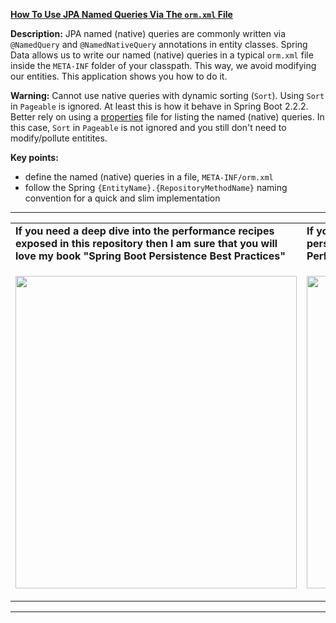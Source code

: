 **[How To Use JPA Named Queries Via The `orm.xml` File](https://github.com/AnghelLeonard/Hibernate-SpringBoot/tree/master/HibernateSpringBootNamedQueriesInOrmXml)**
  
**Description:** JPA named (native) queries are commonly written via `@NamedQuery` and `@NamedNativeQuery` annotations in entity classes. Spring Data allows us to write our named (native) queries in a typical `orm.xml` file inside the `META-INF` folder of your classpath. This way, we avoid modifying our entities. This application shows you how to do it.

**Warning:** Cannot use native queries with dynamic sorting (`Sort`). Using `Sort` in `Pageable` is ignored. At least this is how it behave in Spring Boot 2.2.2. Better rely on using a [properties](https://github.com/AnghelLeonard/Hibernate-SpringBoot/tree/master/HibernateSpringBootNamedQueriesInPropertiesFile) file for listing the named (native) queries. In this case, `Sort` in `Pageable` is not ignored and you still don't need to modify/pollute entitites.
 
**Key points:**
- define the named (native) queries in a file, `META-INF/orm.xml`
- follow the Spring `{EntityName}.{RepositoryMethodName}` naming convention for a quick and slim implementation

-----------------------------------------------------------------------------------------------------------------------    
<table>
     <tr><td><b>If you need a deep dive into the performance recipes exposed in this repository then I am sure that you will love my book "Spring Boot Persistence Best Practices"</b></td><td><b>If you need a hand of tips and illustrations of 100+ Java persistence performance issues then "Java Persistence Performance Illustrated Guide" is for you.</b></td></tr>
     <tr><td>
<a href="https://www.apress.com/us/book/9781484256251"><p align="left"><img src="https://github.com/AnghelLeonard/Hibernate-SpringBoot/blob/master/Spring%20Boot%20Persistence%20Best%20Practices.jpg" height="500" width="450"/></p></a>
</td><td>
<a href="https://leanpub.com/java-persistence-performance-illustrated-guide"><p align="right"><img src="https://github.com/AnghelLeonard/Hibernate-SpringBoot/blob/master/Java%20Persistence%20Performance%20Illustrated%20Guide.jpg" height="500" width="450"/></p></a>
</td></tr></table>

-----------------------------------------------------------------------------------------------------------------------    

